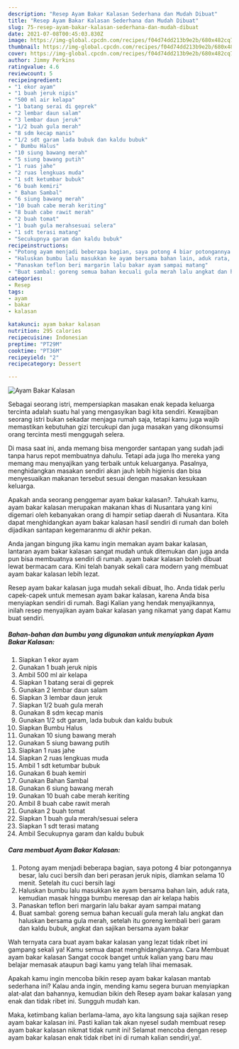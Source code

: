 ```yaml
---
description: "Resep Ayam Bakar Kalasan Sederhana dan Mudah Dibuat"
title: "Resep Ayam Bakar Kalasan Sederhana dan Mudah Dibuat"
slug: 75-resep-ayam-bakar-kalasan-sederhana-dan-mudah-dibuat
date: 2021-07-08T00:45:03.830Z
image: https://img-global.cpcdn.com/recipes/f04d74dd213b9e2b/680x482cq70/ayam-bakar-kalasan-foto-resep-utama.jpg
thumbnail: https://img-global.cpcdn.com/recipes/f04d74dd213b9e2b/680x482cq70/ayam-bakar-kalasan-foto-resep-utama.jpg
cover: https://img-global.cpcdn.com/recipes/f04d74dd213b9e2b/680x482cq70/ayam-bakar-kalasan-foto-resep-utama.jpg
author: Jimmy Perkins
ratingvalue: 4.6
reviewcount: 5
recipeingredient:
- "1 ekor ayam"
- "1 buah jeruk nipis"
- "500 ml air kelapa"
- "1 batang serai di geprek"
- "2 lembar daun salam"
- "3 lembar daun jeruk"
- "1/2 buah gula merah"
- "8 sdm kecap manis"
- "1/2 sdt garam lada bubuk dan kaldu bubuk"
- " Bumbu Halus"
- "10 siung bawang merah"
- "5 siung bawang putih"
- "1 ruas jahe"
- "2 ruas lengkuas muda"
- "1 sdt ketumbar bubuk"
- "6 buah kemiri"
- " Bahan Sambal"
- "6 siung bawang merah"
- "10 buah cabe merah keriting"
- "8 buah cabe rawit merah"
- "2 buah tomat"
- "1 buah gula merahsesuai selera"
- "1 sdt terasi matang"
- "Secukupnya garam dan kaldu bubuk"
recipeinstructions:
- "Potong ayam menjadi beberapa bagian, saya potong 4 biar potongannya besar, lalu cuci bersih dan beri perasan jeruk nipis, diamkan selama 10 menit. Setelah itu cuci bersih lagi"
- "Haluskan bumbu lalu masukkan ke ayam bersama bahan lain, aduk rata, kemudian masak hingga bumbu meresap dan air kelapa habis"
- "Panaskan teflon beri margarin lalu bakar ayam sampai matang"
- "Buat sambal: goreng semua bahan kecuali gula merah lalu angkat dan haluskan bersama gula merah, setelah itu goreng kembali beri garam dan kaldu bubuk, angkat dan sajikan bersama ayam bakar"
categories:
- Resep
tags:
- ayam
- bakar
- kalasan

katakunci: ayam bakar kalasan 
nutrition: 295 calories
recipecuisine: Indonesian
preptime: "PT29M"
cooktime: "PT36M"
recipeyield: "2"
recipecategory: Dessert

---
```



![Ayam Bakar Kalasan](https://img-global.cpcdn.com/recipes/f04d74dd213b9e2b/680x482cq70/ayam-bakar-kalasan-foto-resep-utama.jpg)

Sebagai seorang istri, mempersiapkan masakan enak kepada keluarga tercinta adalah suatu hal yang mengasyikan bagi kita sendiri. Kewajiban seorang istri bukan sekadar menjaga rumah saja, tetapi kamu juga wajib memastikan kebutuhan gizi tercukupi dan juga masakan yang dikonsumsi orang tercinta mesti menggugah selera.

Di masa  saat ini, anda memang bisa mengorder santapan yang sudah jadi tanpa harus repot membuatnya dahulu. Tetapi ada juga lho mereka yang memang mau menyajikan yang terbaik untuk keluarganya. Pasalnya, menghidangkan masakan sendiri akan jauh lebih higienis dan bisa menyesuaikan makanan tersebut sesuai dengan masakan kesukaan keluarga. 



Apakah anda seorang penggemar ayam bakar kalasan?. Tahukah kamu, ayam bakar kalasan merupakan makanan khas di Nusantara yang kini digemari oleh kebanyakan orang di hampir setiap daerah di Nusantara. Kita dapat menghidangkan ayam bakar kalasan hasil sendiri di rumah dan boleh dijadikan santapan kegemaranmu di akhir pekan.

Anda jangan bingung jika kamu ingin memakan ayam bakar kalasan, lantaran ayam bakar kalasan sangat mudah untuk ditemukan dan juga anda pun bisa membuatnya sendiri di rumah. ayam bakar kalasan boleh dibuat lewat bermacam cara. Kini telah banyak sekali cara modern yang membuat ayam bakar kalasan lebih lezat.

Resep ayam bakar kalasan juga mudah sekali dibuat, lho. Anda tidak perlu capek-capek untuk memesan ayam bakar kalasan, karena Anda bisa menyiapkan sendiri di rumah. Bagi Kalian yang hendak menyajikannya, inilah resep menyajikan ayam bakar kalasan yang nikamat yang dapat Kamu buat sendiri.

<!--inarticleads1-->

##### Bahan-bahan dan bumbu yang digunakan untuk menyiapkan Ayam Bakar Kalasan:

1. Siapkan 1 ekor ayam
1. Gunakan 1 buah jeruk nipis
1. Ambil 500 ml air kelapa
1. Siapkan 1 batang serai di geprek
1. Gunakan 2 lembar daun salam
1. Siapkan 3 lembar daun jeruk
1. Siapkan 1/2 buah gula merah
1. Gunakan 8 sdm kecap manis
1. Gunakan 1/2 sdt garam, lada bubuk dan kaldu bubuk
1. Siapkan  Bumbu Halus
1. Gunakan 10 siung bawang merah
1. Gunakan 5 siung bawang putih
1. Siapkan 1 ruas jahe
1. Siapkan 2 ruas lengkuas muda
1. Ambil 1 sdt ketumbar bubuk
1. Gunakan 6 buah kemiri
1. Gunakan  Bahan Sambal
1. Gunakan 6 siung bawang merah
1. Gunakan 10 buah cabe merah keriting
1. Ambil 8 buah cabe rawit merah
1. Gunakan 2 buah tomat
1. Siapkan 1 buah gula merah/sesuai selera
1. Siapkan 1 sdt terasi matang
1. Ambil Secukupnya garam dan kaldu bubuk




<!--inarticleads2-->

##### Cara membuat Ayam Bakar Kalasan:

1. Potong ayam menjadi beberapa bagian, saya potong 4 biar potongannya besar, lalu cuci bersih dan beri perasan jeruk nipis, diamkan selama 10 menit. Setelah itu cuci bersih lagi
1. Haluskan bumbu lalu masukkan ke ayam bersama bahan lain, aduk rata, kemudian masak hingga bumbu meresap dan air kelapa habis
1. Panaskan teflon beri margarin lalu bakar ayam sampai matang
1. Buat sambal: goreng semua bahan kecuali gula merah lalu angkat dan haluskan bersama gula merah, setelah itu goreng kembali beri garam dan kaldu bubuk, angkat dan sajikan bersama ayam bakar




Wah ternyata cara buat ayam bakar kalasan yang lezat tidak ribet ini gampang sekali ya! Kamu semua dapat menghidangkannya. Cara Membuat ayam bakar kalasan Sangat cocok banget untuk kalian yang baru mau belajar memasak ataupun bagi kamu yang telah lihai memasak.

Apakah kamu ingin mencoba bikin resep ayam bakar kalasan mantab sederhana ini? Kalau anda ingin, mending kamu segera buruan menyiapkan alat-alat dan bahannya, kemudian bikin deh Resep ayam bakar kalasan yang enak dan tidak ribet ini. Sungguh mudah kan. 

Maka, ketimbang kalian berlama-lama, ayo kita langsung saja sajikan resep ayam bakar kalasan ini. Pasti kalian tak akan nyesel sudah membuat resep ayam bakar kalasan nikmat tidak rumit ini! Selamat mencoba dengan resep ayam bakar kalasan enak tidak ribet ini di rumah kalian sendiri,ya!.


